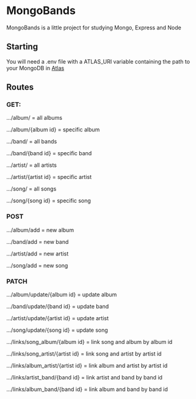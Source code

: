 # MongoBands
MongoBands is a little project for studying Mongo, Express and Node

## Starting
You will need a .env file with a ATLAS_URI variable containing 
the path to your MongoDB in [Atlas](https://www.mongodb.com/cloud/atlas)

## Routes

### GET:

.../album/ = all albums

.../album/{album id} = specific album

.../band/ = all bands

.../band/{band id} = specific band

.../artist/ = all artists

.../artist/{artist id} = specific artist

.../song/ = all songs

.../song/{song id} = specific song


### POST

.../album/add = new album

.../band/add = new band

.../artist/add = new artist

.../song/add = new song


### PATCH
.../album/update/{album id} = update album

.../band/update/{band id} = update band

.../artist/update/{artist id} = update artist

.../song/update/{song id} = update song

.../links/song_album/{album id} = link song and album by album id

.../links/song_artist/{artist id} = link song and artist by artist id

.../links/album_artist/{artist id} = link album and artist by artist id

.../links/artist_band/{band id} = link artist and band by band id

.../links/album_band/{band id} = link album and band by band id



